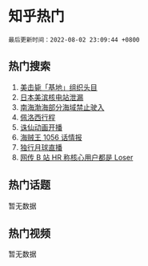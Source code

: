 # 知乎热门

`最后更新时间：2022-08-02 23:09:44 +0800`

## 热门搜索

1. [美击毙「基地」组织头目](https://www.zhihu.com/search?q=%E7%BE%8E%E5%87%BB%E6%AF%99%E3%80%8C%E5%9F%BA%E5%9C%B0%E3%80%8D%E7%BB%84%E7%BB%87%E5%A4%B4%E7%9B%AE)
1. [日本美滨核电站泄漏](https://www.zhihu.com/search?q=%E6%97%A5%E6%9C%AC%E7%BE%8E%E6%BB%A8%E6%A0%B8%E7%94%B5%E7%AB%99%E6%B3%84%E6%BC%8F)
1. [南海渤海部分海域禁止驶入](https://www.zhihu.com/search?q=%E5%8D%97%E6%B5%B7%E6%B8%A4%E6%B5%B7%E9%83%A8%E5%88%86%E6%B5%B7%E5%9F%9F%E7%A6%81%E6%AD%A2%E9%A9%B6%E5%85%A5)
1. [佩洛西行程](https://www.zhihu.com/search?q=%E4%BD%A9%E6%B4%9B%E8%A5%BF%E8%A1%8C%E7%A8%8B)
1. [诛仙动画开播](https://www.zhihu.com/search?q=%E8%AF%9B%E4%BB%99%E5%8A%A8%E7%94%BB%E5%BC%80%E6%92%AD)
1. [海贼王 1056 话情报](https://www.zhihu.com/search?q=%E6%B5%B7%E8%B4%BC%E7%8E%8B%201056%20%E8%AF%9D%E6%83%85%E6%8A%A5)
1. [独行月球直播](https://www.zhihu.com/search?q=%E7%8B%AC%E8%A1%8C%E6%9C%88%E7%90%83%E7%9B%B4%E6%92%AD)
1. [网传 B 站 HR 称核心用户都是 Loser](https://www.zhihu.com/search?q=%E7%BD%91%E4%BC%A0%20B%20%E7%AB%99%20HR%20%E7%A7%B0%E6%A0%B8%E5%BF%83%E7%94%A8%E6%88%B7%E9%83%BD%E6%98%AF%20Loser)

## 热门话题

暂无数据

## 热门视频

暂无数据